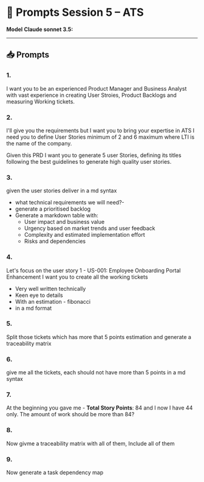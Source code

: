 # 🤖 Prompts Session 5 – ATS

**Model**
**Claude sonnet 3.5:**

---

## 📥 Prompts

### 1.

I want you to be an experienced Product Manager and Business Analyst with vast experience in creating User Stroies, Product Backlogs and measuring Working tickets.

### 2.

I'll give you the requirements but I want you to bring your expertise in ATS
I need you to define User Stories minimum of 2 and 6 maximum where LTI is the name of the company.

Given this PRD I want you to generate 5 user Stories, defining its titles following the best guidelines to generate high quality user stories.

### 3.

given the user stories deliver in a md syntax

- what technical requirements we will need?-
- generate a prioritised backlog
- Generate a markdown table with:
  - User impact and business value
  - Urgency based on market trends and user feedback
  - Complexity and estimated implementation effort
  - Risks and dependencies

### 4.

Let's focus on the user story 1 - US-001: Employee Onboarding Portal Enhancement
I want you to create all the working tickets

- Very well written technically
- Keen eye to details
- With an estimation - fibonacci
- in a md format

### 5.

Split those tickets which has more that 5 points estimation and generate a traceability matrix

### 6.

give me all the tickets, each should not have more than 5 points in a md syntax

### 7.

At the beginning you gave me - **Total Story Points**: 84 and I now I have 44 only. The amount of work should be more than 84?

### 8.

Now givme a traceability matrix with all of them, Include all of them

### 9.

Now generate a task dependency map
